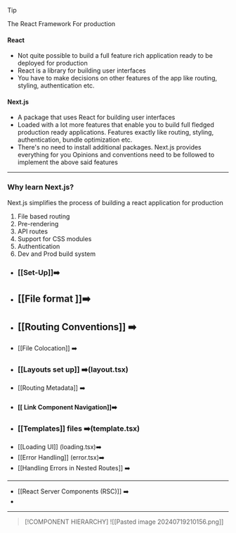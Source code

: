 >[!tip]
>The React Framework For production 

#### React
- Not quite possible to build a full feature rich application ready to be deployed for production
- React is a library for building user interfaces
- You have to make decisions on other features of the app like routing, styling, authentication etc.
#### Next.js
- A package that uses React for building user interfaces
- Loaded with a lot more features that enable you to build full fledged production ready applications. Features exactly like routing, styling, authentication, bundle optimization etc.
- There's no need to install additional packages. Next.js provides everything for you Opinions and conventions need to be followed to implement the above said features
*****
### Why learn Next.js?
Next.js simplifies the process of building a react application for production
1. File based routing
2. Pre-rendering
3. API routes
4. Support for CSS modules
5. Authentication
6. Dev and Prod build system


- ### [[Set-Up]]➡️
- ## [[File format ]]➡️
- ## [[﻿Routing Conventions]] ➡️
- [[File Colocation]] ➡️
- ### [[Layouts set up]] ➡️(layout.tsx)
- [[Routing Metadata]] ➡️
- #### [[ Link Component Navigation]]➡️
- ### [[Templates]] files ➡️(template.tsx)
- [[Loading UI]]  (loading.tsx)➡️
- [[Error Handling]] (error.tsx)➡️
- [[Handling Errors in Nested Routes]] ➡️
****
- [[﻿React Server Components (RSC)]] ➡️
- 
****
>[!COMPONENT HIERARCHY]
>![[Pasted image 20240719210156.png]]



